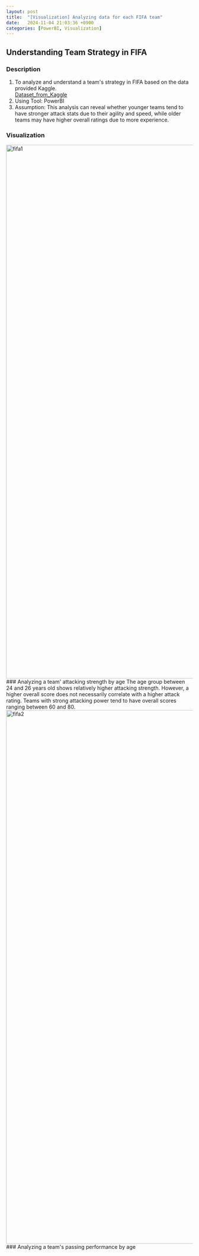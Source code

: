 ```yaml
---
layout: post
title:  "[Visualization] Analyzing data for each FIFA team"
date:   2024-11-04 21:03:36 +0900
categories: [PowerBI, Visualization]
---
```


## Understanding Team Strategy in FIFA 
### Description  
1. To analyze and understand a team's strategy in FIFA based on the data provided Kaggle.  
[Dataset_from_Kaggle](https://www.kaggle.com/datasets/moradi/fifa-stats)  
2. Using Tool: PowerBI  
3. Assumption: This analysis can reveal whether younger teams tend to have stronger attack stats due to their agility and speed, while older teams may have higher overall ratings due to more experience.  


### Visualization
<img width="1440" alt="fifa1" src="https://github.com/user-attachments/files/17626169/fifa.pdf">
### Analyzing a team' attacking strength by age
The age group between 24 and 26 years old shows relatively higher attacking strength. However, a higher overall score does not necessarily correlate with a higher attack rating. Teams with strong attacking power tend to have overall scores ranging between 60 and 80.  

<img width="1440" alt="fifa2" src="https://github.com/user-attachments/files/17626648/fifa2.pdf">
### Analyzing a team's passing performance by age

